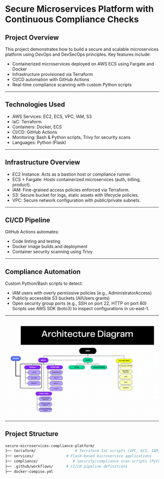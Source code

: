# Secure Microservices Platform with Continuous Compliance Checks

## Project Overview

This project demonstrates how to build a secure and scalable microservices platform using DevOps and DevSecOps principles. Key features include:

- Containerized microservices deployed on AWS ECS using Fargate and Docker
- Infrastructure provisioned via Terraform
- CI/CD automation with GitHub Actions
- Real-time compliance scanning with custom Python scripts
  
---

## Technologies Used

- AWS Services: EC2, ECS, VPC, IAM, S3
- IaC: Terraform
- Containers: Docker, ECS
- CI/CD: GitHub Actions
- Monitoring: Bash & Python scripts, Trivy for security scans
- Languages: Python (Flask)

---

## Infrastructure Overview

- EC2 Instance: Acts as a bastion host or compliance runner.
- ECS + Fargate: Hosts containerized microservices (auth, billing, product).
- IAM: Fine-grained access policies enforced via Terraform.
- S3: Secure bucket for logs, static assets with lifecycle policies.
- VPC: Secure network configuration with public/private subnets.

---

## CI/CD Pipeline

GitHub Actions automates:

- Code linting and testing
- Docker image builds and deployment
- Container security scanning using Trivy

---

## Compliance Automation

Custom Python/Bash scripts to detect:

- IAM users with overly permissive policies (e.g., AdministratorAccess)
- Publicly accessible S3 buckets (AllUsers grants)
- Open security group ports (e.g., SSH on port 22, HTTP on port 80)
Scripts use AWS SDK (boto3) to inspect configurations in us-east-1.

---

![Alt text](DIAGRAM.png)

---
## Project Structure

```bash
secure-microservices-compliance-platform/
├── terraform/                  # Terraform IaC scripts (VPC, ECS, IAM, etc.)
├── services/               # Flask-based microservice applications
├── compliance/                # Security/compliance scan scripts (Python/Bash)
├── .github/workflows/      # CI/CD pipeline definitions
├── docker-compise.yml
